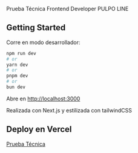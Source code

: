 Prueba Técnica Frontend Developer PULPO LINE

## Getting Started

Corre en modo desarrollador:

```bash
npm run dev
# or
yarn dev
# or
pnpm dev
# or
bun dev
```

Abre en [http://localhost:3000](http://localhost:3000)

Realizada con Next.js y estilizada con tailwindCSS

## Deploy en Vercel

[Prueba Técnica](https://vercel.com/new?utm_medium=default-template&filter=next.js&utm_source=create-next-app&utm_campaign=create-next-app-readme)
